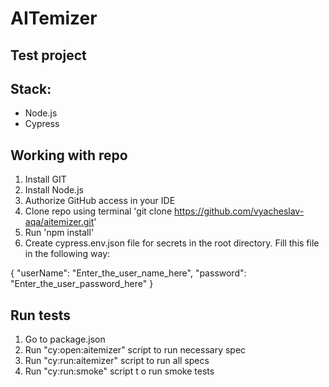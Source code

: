 # AITemizer
## Test project
## Stack:
* Node.js
* Cypress

## Working with repo
1. Install GIT
2. Install Node.js
3. Authorize GitHub access in your IDE
4. Clone repo using terminal 'git clone https://github.com/vyacheslav-aqa/aitemizer.git'
5. Run 'npm install'
6. Create cypress.env.json file for secrets in the root directory. Fill this file in the following way:

{
    "userName": "Enter_the_user_name_here",
    "password": "Enter_the_user_password_here"
}

## Run tests
1. Go to package.json
2. Run "cy:open:aitemizer" script to run necessary spec
3. Run "cy:run:aitemizer" script to run all specs
4. Run "cy:run:smoke" script t  o run smoke tests